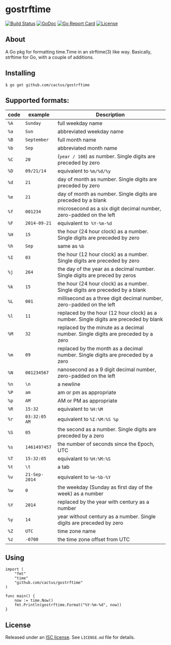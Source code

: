 gostrftime
==========

[![Build Status](https://github.com/cactus/gostrftime/workflows/unit-tests/badge.svg)][1]
[![GoDoc](https://godoc.org/github.com/cactus/gostrftime?status.png)][2]
[![Go Report Card](https://goreportcard.com/badge/cactus/gostrftime)](https://goreportcard.com/report/cactus/gostrftime)
[![License](https://img.shields.io/github/license/cactus/gostrftime.svg)](https://github.com/cactus/gostrftime/blob/master/LICENSE.md)

## About

A Go pkg for formatting time.Time in an strftime(3) like way.
Basically, strftime for Go, with a couple of additions.


## Installing

    $ go get github.com/cactus/gostrftime

## Supported formats:

| code | example | Description |
| ---- | ------- | --- |
| `%A` | `Sunday` | full weekday name |
| `%a` | `Sun` | abbreviated weekday name |
| `%B` | `September` | full month name |
| `%b` | `Sep` | abbreviated month name |
| `%C` | `20` | (`year / 100`) as number. Single digits are preceded by zero |
| `%D` | `09/21/14` | equivalent to `%m/%d/%y` |
| `%d` | `21` | day of month as number. Single digits are preceded by zero |
| `%e` | `21` | day of month as number. Single digits are preceded by a blank |
| `%f` | `001234` | microsecond as a six digit decimal number, zero-padded on the left |
| `%F` | `2014-09-21` | equivalent to` %Y-%m-%d` |
| `%H` | `15` | the hour (24 hour clock) as a number. Single digits are preceded by zero |
| `%h` | `Sep` | same as `%b` |
| `%I` | `03` | the hour (12 hour clock) as a number. Single digits are preceded by zero |
| `%j` | `264` | the day of the year as a decimal number. Single digits are preced by zeros |
| `%k` | `15` | the hour (24 hour clock) as a number. Single digits are preceded by a blank |
| `%L` | `001` | millisecond as a three digit decimal number, zero-padded on the left |
| `%l` | `11` | replaced by the hour (12 hour clock) as a number. Single digits are preceded by blank |
| `%M` | `32` | replaced by the minute as a decimal number. Single digits are preceded by a zero |
| `%m` | `09` | replaced by the month as a decimal number. Single digits are preceded by a zero |
| `%N` | `001234567` | nanosecond as a 9 digit decimal number, zero-padded on the left |
| `%n` | `\n` | a newline |
| `%P` | `am` | am or pm as appropriate |
| `%p` | `AM` | AM or PM as appropriate |
| `%R` | `15:32` | equivalent to `%H:%M` |
| `%r` | `03:32:05 AM` | equivalent to `%I:%M:%S %p` |
| `%S` | `05` | the second as a number. Single digits are preceded by a zero |
| `%s` | `1461497457` | the number of seconds since the Epoch, UTC |
| `%T` | `15:32:05` | equivalant to `%H:%M:%S` |
| `%t` | `\t` | a tab |
| `%v` | `21-Sep-2014` | equivalent to `%e-%b-%Y` |
| `%w` | `0` |the weekday (Sunday as first day of the week) as a number |
| `%Y` | `2014` | replaced by the year with century as a number |
| `%y` | `14` | year without century as a number. Single digits are preceded by zero |
| `%Z` | `UTC` | time zone name |
| `%z` | `-0700` | the time zone offset from UTC |


## Using


    import (
        "fmt"
        "time"
        "github.com/cactus/gostrftime"
    )

    func main() {
        now := time.Now()
        fmt.Println(gostrftime.Format("%Y-%m-%d", now))
    }


## License

Released under an [ISC license][3]. See `LICENSE.md` file for details.

[1]: https://github.com/cactus/gostrftime/actions
[2]: https://godoc.org/github.com/cactus/gostrftime
[3]: https://choosealicense.com/licenses/isc/
